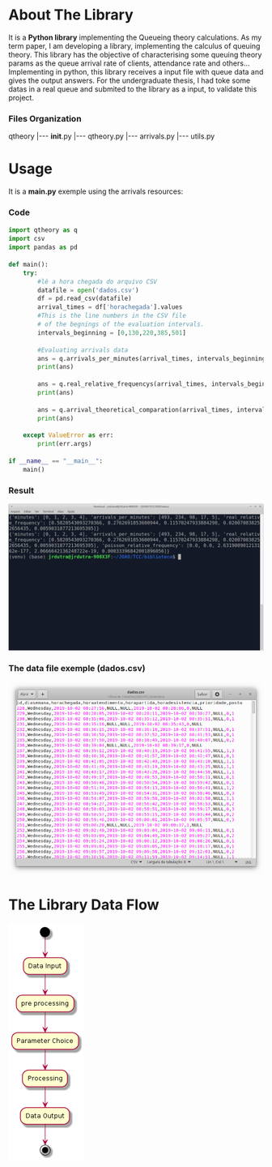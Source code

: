 # About The Library
It is a **Python library** implementing the Queueing theory calculations.
As my term paper, I am developing a library, implementing the calculus of queuing theory. This library has the objective of characterising some queuing theory params as the queue arrival rate of clients, attendance rate and others...
Implementing in python, this library receives a input file with queue data and gives the output answers.
For the undergraduate thesis, I had toke some datas in a real queue and submited to the library as a input, to validate this project.

### Files Organization

qtheory
|--- __init__.py
|--- qtheory.py
|--- arrivals.py
|--- utils.py

# Usage

It is a **main.py** exemple using the arrivals resources:

### Code

```python
import qtheory as q
import csv
import pandas as pd

def main():
    try:
        #lê a hora chegada do arquivo CSV
        datafile = open('dados.csv')
        df = pd.read_csv(datafile)
        arrival_times = df['horachegada'].values
        #This is the line numbers in the CSV file 
        # of the begnings of the evaluation intervals. 
        intervals_beginning = [0,130,220,385,501]

        #Evaluating arrivals data
        ans = q.arrivals_per_minutes(arrival_times, intervals_beginning)
        print(ans)

        ans = q.real_relative_frequencys(arrival_times, intervals_beginning)
        print(ans)

        ans = q.arrival_theoretical_comparation(arrival_times, intervals_beginning)
        print(ans)

    except ValueError as err:
        print(err.args)

if __name__ == "__main__":
    main()
```
### Result
![PlantUML model](https://raw.githubusercontent.com/jrdutra/qtheory-suport/master/images/usage-exemple.png)

### The data file exemple (dados.csv)

![PlantUML model](https://raw.githubusercontent.com/jrdutra/qtheory-suport/master/images/csvexemple.png)

# The Library Data Flow

![PlantUML model](https://raw.githubusercontent.com/jrdutra/qtheory-suport/master/images/dataflowdiagram.png)
